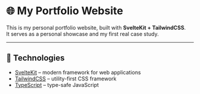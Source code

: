 # 🌐 My Portfolio Website

This is my personal portfolio website, built with **SvelteKit + TailwindCSS**.  
It serves as a personal showcase and my first real case study.

---

## 🚀 Technologies
- [SvelteKit](https://kit.svelte.dev/) – modern framework for web applications  
- [TailwindCSS](https://tailwindcss.com/) – utility-first CSS framework  
- [TypeScript](https://www.typescriptlang.org/) – type-safe JavaScript  
